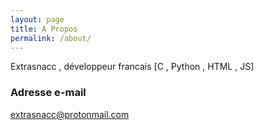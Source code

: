 ```yaml
---
layout: page
title: A Propos
permalink: /about/
---
```


Extrasnacc , développeur francais [C , Python , HTML , JS]

### Adresse e-mail

[extrasnacc@protonmail.com](mailto:extrasnacc@protonmail.com)
